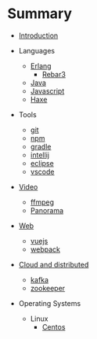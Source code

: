 
# Summary

* [Introduction](README.md)

* Languages
    * [Erlang](languages/erlang.md)
        * [Rebar3](languages/erlang/rebar3.md)
    * [Java](languages/java.md)
    * [Javascript](languages/javascript.md)
    * [Haxe](languages/haxe.md)
* Tools
    * [git](tools/git.md)
    * [npm](tools/npm.md)
    * [gradle](tools/gradle.md)
    * [intellij](tools/intellij.md)
    * [eclipse](tools/eclipse.md)
    * [vscode](tools/vscode.md)
* [Video](video/video.md)
    * [ffmpeg](video/ffmpeg.md)
    * [Panorama](video/panorama.md)
* [Web](web/web.md)
    * [vuejs](web/vuejs.md)
    * [webpack](web/webpack.md)
* [Cloud and distributed](cloud/cloud.md)
    * [kafka](cloud/kafka.md)
    * [zookeeper](cloud/zookeeper.md)
* Operating Systems
    * Linux
        * [Centos](operatingsystems/centos.md)


